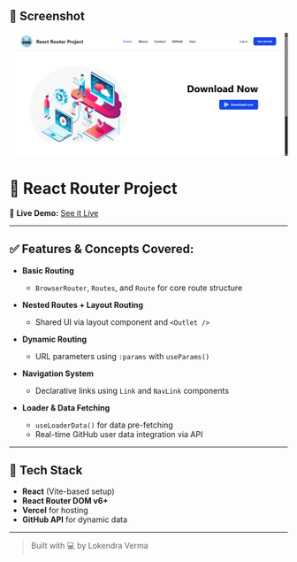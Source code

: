 ## 📸 Screenshot

![screenshot](./src/img/review.png)

# 🚦 React Router Project

🔗 **Live Demo:** [See it Live](https://react-router-project-lokendra.vercel.app/)

---

## ✅ Features & Concepts Covered:

- **Basic Routing**

  - `BrowserRouter`, `Routes`, and `Route` for core route structure

- **Nested Routes + Layout Routing**

  - Shared UI via layout component and `<Outlet />`

- **Dynamic Routing**

  - URL parameters using `:params` with `useParams()`

- **Navigation System**

  - Declarative links using `Link` and `NavLink` components

- **Loader & Data Fetching**
  - `useLoaderData()` for data pre-fetching
  - Real-time GitHub user data integration via API

---

## 🚀 Tech Stack

- **React** (Vite-based setup)
- **React Router DOM v6+**
- **Vercel** for hosting
- **GitHub API** for dynamic data

---

> Built with 💻 by Lokendra Verma
